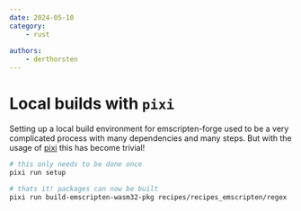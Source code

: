 ```yaml
---
date: 2024-05-10
category:
    - rust
    
authors:
    - derthorsten
---
```


# Local builds with `pixi`

Setting up a local build environment for emscripten-forge used to be a very complicated process with many dependencies and many steps.
But with the usage  of [pixi](https://pixi.sh/latest/) this has become trivial!

```bash
# this only needs to be done once
pixi run setup

# thats it! packages can now be built
pixi run build-emscripten-wasm32-pkg recipes/recipes_emscripten/regex
```